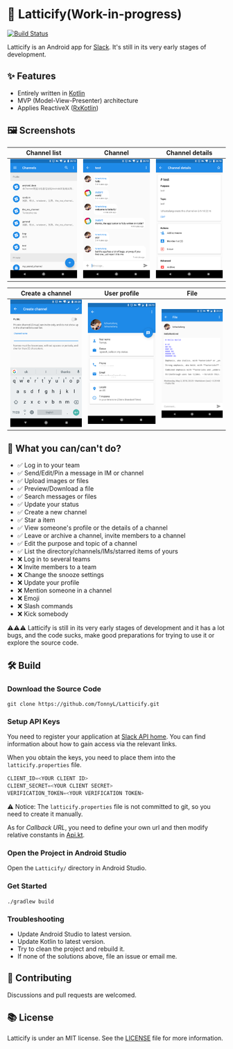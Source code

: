 # 💬 Latticify(Work-in-progress)
[![Build Status](https://travis-ci.org/TonnyL/Latticify.svg?branch=master)](https://travis-ci.org/TonnyL/Latticify)

Latticify is an Android app for [Slack](https://slack.com/). It's still in its very early stages of development.

## ✨ Features
+ Entirely written in [Kotlin](https://kotlinlang.org/)
+ MVP (Model-View-Presenter) architecture
+ Applies ReactiveX ([RxKotlin](https://github.com/ReactiveX/RxKotlin))

## 🖼 Screenshots
|  Channel list  |  Channel  |  Channel details  |
| :-------------: | :-------------: | :-------------: |
| ![](./images/channels.png) | ![](./images/channel.png) | ![](./images/channel_details.png) |

|  Create a channel  |  User profile  |  File  |
| :-------------: | :-------------: | :-------------: |
| ![](./images/create_channel.png) | ![](./images/user_profile.png) | ![](./images/file.png) |

## 🤔 What you can/can't do?
+ ✅ Log in to your team
+ ✅ Send/Edit/Pin a message in IM or channel
+ ✅ Upload images or files
+ ✅ Preview/Download a file
+ ✅ Search messages or files
+ ✅ Update your status
+ ✅ Create a new channel
+ ✅ Star a item
+ ✅ View someone's profile or the details of a channel
+ ✅ Leave or archive a channel, invite members to a channel
+ ✅ Edit the purpose and topic of a channel
+ ✅ List the directory/channels/IMs/starred items of yours
+ ❌ Log in to several teams
+ ❌ Invite members to a team
+ ❌ Change the snooze settings
+ ❌ Update your profile
+ ❌ Mention someone in a channel
+ ❌ Emoji
+ ❌ Slash commands
+ ❌ Kick somebody

⚠️⚠️⚠️ Latticify is still in its very early stages of development and it has a lot bugs, and the code sucks, make good preparations for trying to use it or explore the source code.

## 🛠 Build
### Download the Source Code
```shell
git clone https://github.com/TonnyL/Latticify.git
```

### Setup API Keys
You need to register your application at [Slack API home](https://api.slack.com/). You can find information about how to gain access via the relevant links.

When you obtain the keys, you need to place them into the `latticify.properties` file.

```java
CLIENT_ID=<YOUR CLIENT ID>
CLIENT_SECRET=<YOUR CLIENT SECRET>
VERIFICATION_TOKEN=<YOUR VERIFICATION TOKEN>
```

⚠️ Notice: The `latticify.properties` file is not committed to git, so you need to create it manually.

As for *Callback URL*, you need to define your own url and then modify relative constants in [Api.kt](./mobile/src/main/java/io/github/tonnyl/latticify/retrofit/Api.kt).

### Open the Project in Android Studio
Open the `Latticify/` directory in Android Studio.

### Get Started
```shell
./gradlew build
```

### Troubleshooting
+ Update Android Studio to latest version.
+ Update Kotlin to latest version.
+ Try to clean the project and rebuild it.
+ If none of the solutions above, file an issue or email me.

## 💪 Contributing
Discussions and pull requests are welcomed.

## 📚 License
Latticify is under an MIT license. See the [LICENSE](LICENSE) file for more information.
